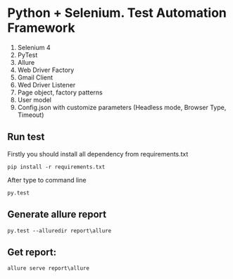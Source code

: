 # Python + Selenium. Test Automation Framework
1. Selenium 4
2. PyTest
3. Allure
4. Web Driver Factory
5. Gmail Client
6. Wed Driver Listener
7. Page object, factory patterns
8. User model
9. Config.json with customize parameters (Headless mode, Browser Type, Timeout)

## Run test
Firstly you should install all dependency from requirements.txt
```
pip install -r requirements.txt
```

After type to command line
```
py.test
```
## Generate allure report
```
py.test --alluredir report\allure
```

## Get report: 
```
allure serve report\allure
```